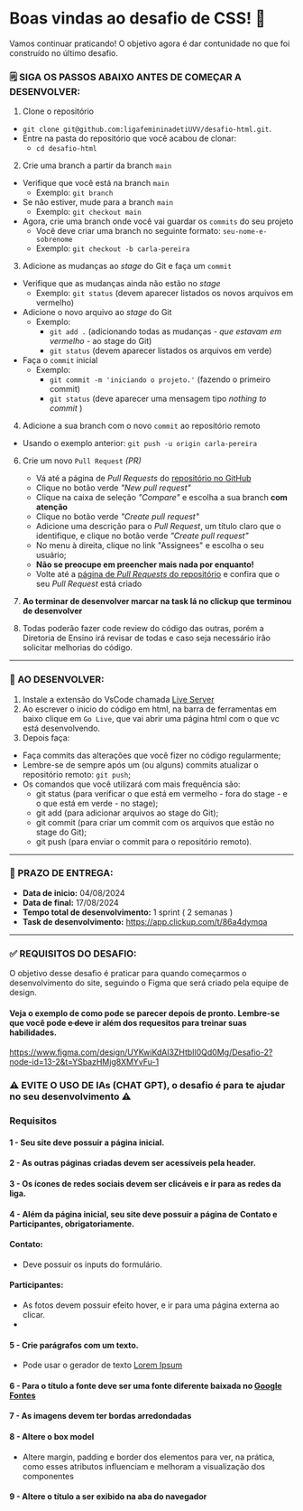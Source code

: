 # Boas vindas ao desafio de CSS! 🩷

Vamos continuar praticando! O objetivo agora é dar contunidade no que foi construído no último desafio.
### 🗒 SIGA OS PASSOS ABAIXO ANTES DE COMEÇAR A DESENVOLVER:

1. Clone o repositório
  * `git clone git@github.com:ligafemininadetiUVV/desafio-html.git`.
  * Entre na pasta do repositório que você acabou de clonar:
    * `cd desafio-html`

2. Crie uma branch a partir da branch `main`
  * Verifique que você está na branch `main`
    * Exemplo: `git branch`
  * Se não estiver, mude para a branch `main`
    * Exemplo: `git checkout main`
  * Agora, crie uma branch onde você vai guardar os `commits` do seu projeto
    * Você deve criar uma branch no seguinte formato: `seu-nome-e-sobrenome`
    * Exemplo: `git checkout -b carla-pereira`

3. Adicione as mudanças ao _stage_ do Git e faça um `commit`
  * Verifique que as mudanças ainda não estão no _stage_
    * Exemplo: `git status` (devem aparecer listados os novos arquivos em vermelho)
  * Adicione o novo arquivo ao _stage_ do Git
      * Exemplo:
        * `git add .` (adicionando todas as mudanças - _que estavam em vermelho_ - ao stage do Git)
        * `git status` (devem aparecer listados os arquivos em verde)
  * Faça o `commit` inicial
      * Exemplo:
        * `git commit -m 'iniciando o projeto.'` (fazendo o primeiro commit)
        * `git status` (deve aparecer uma mensagem tipo _nothing to commit_ )

4. Adicione a sua branch com o novo `commit` ao repositório remoto
  * Usando o exemplo anterior: `git push -u origin carla-pereira`

6. Crie um novo `Pull Request` _(PR)_
   * Vá até a página de _Pull Requests_ do [repositório no GitHub](https://github.com/ligafemininadetiUVV/desafio-css/pulls)
   * Clique no botão verde _"New pull request"_
   * Clique na caixa de seleção _"Compare"_ e escolha a sua branch **com atenção**
   * Clique no botão verde _"Create pull request"_
   * Adicione uma descrição para o _Pull Request_, um título claro que o identifique, e clique no botão verde _"Create pull request"_
   * No menu à direita, clique no link "Assignees" e escolha o seu usuário;
   * **Não se preocupe em preencher mais nada por enquanto!**
   * Volte até a [página de _Pull Requests_ do repositório](https://github.com/ligafemininadetiUVV/desafio-css/pulls) e confira que o seu _Pull Request_ está criado

7. **Ao terminar de desenvolver marcar na task lá no clickup que terminou de desenvolver**

8. Todas poderão fazer code review do código das outras, porém a Diretoria de Ensino irá revisar de todas e caso seja necessário irão solicitar melhorias do código.  
-----

### 📝 AO DESENVOLVER:

1. Instale a extensão do VsCode chamada [Live Server](https://github.com/ritwickdey/vscode-live-server-plus-plus)
2. Ao escrever o inicio do código em html, na barra de ferramentas em baixo clique em `Go Live`, que vai abrir uma página html com o que vc está desenvolvendo.
3. Depois faça: 
 - Faça commits das alterações que você fizer no código regularmente;
 - Lembre-se de sempre após um (ou alguns) commits atualizar o repositório remoto: `git push`;
 - Os comandos que você utilizará com mais frequência são:
   - git status (para verificar o que está em vermelho - fora do stage - e o que está em verde - no stage);
   - git add (para adicionar arquivos ao stage do Git);
   - git commit (para criar um commit com os arquivos que estão no stage do Git);
   - git push (para enviar o commit para o repositório remoto).
-----

### 📅 PRAZO DE ENTREGA:

 - **Data de inicio:**  04/08/2024
 - **Data de final:**  17/08/2024
 - **Tempo total de desenvolvimento:**  1 sprint ( 2 semanas )
 - **Task de desenvolvimento:**  https://app.clickup.com/t/86a4dymqa
-----

### ✅ REQUISITOS DO DESAFIO:

O objetivo desse desafio é praticar para quando começarmos o desenvolvimento do site, seguindo o Figma que será criado pela equipe de design.
#### Veja o exemplo de como pode se parecer depois de pronto. Lembre-se que você pode ~~e deve~~ ir além dos requesitos para treinar suas habilidades.

https://www.figma.com/design/UYKwiKdAl3ZHtbIl0Qd0Mg/Desafio-2?node-id=13-2&t=YSbazHMjg8XMYvFu-1

### ⚠️ EVITE O USO DE IAs (CHAT GPT), o desafio é para te ajudar no seu desenvolvimento ⚠️


### Requisitos

#### 1 - Seu site deve possuir a página inicial.

#### 2 - As outras páginas criadas devem ser acessíveis pela header.

#### 3 - Os ícones de redes sociais devem ser clicáveis e ir para as redes da liga.

#### 4 - Além da página inicial, seu site deve possuir a página de Contato e Participantes, obrigatoriamente.
#### Contato:
 - Deve possuir os inputs do formulário.
#### Participantes:
 - As fotos devem possuir efeito hover, e ir para uma página externa ao clicar.
 - 
#### 5 - Crie parágrafos com um texto.
 - Pode usar o gerador de texto [Lorem Ipsum](https://www.lipsum.com/)

#### 6 - Para o título a fonte deve ser uma fonte diferente baixada no [Google Fontes](https://fonts.google.com/)

#### 7 - As imagens devem ter bordas arredondadas

#### 8 -  Altere o box model
- Altere margin, padding e border dos elementos para ver, na prática, como esses atributos influenciam e melhoram a visualização dos componentes

#### 9 - Altere o título a ser exibido na aba do navegador



